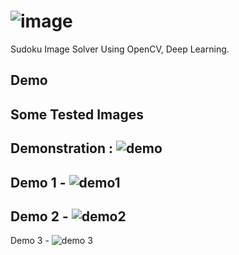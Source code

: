 # ![image](https://user-images.githubusercontent.com/70458571/115387583-87f6ec80-a1f8-11eb-8854-0145cc08586b.png)
Sudoku Image Solver Using OpenCV, Deep Learning.

## Demo
Some Tested Images
--
Demonstration : 
![demo](https://user-images.githubusercontent.com/70458571/115392688-7b759280-a1fe-11eb-998b-d2cce1f5d2e3.png)
--
Demo 1 -
![demo1](https://user-images.githubusercontent.com/70458571/115389489-c5f51000-a1fa-11eb-9554-39632693aa0a.png)
--
Demo 2 -
![demo2](https://user-images.githubusercontent.com/70458571/115389600-e7ee9280-a1fa-11eb-9bde-1ce87c1b1c12.png)
--
Demo 3 -
![demo 3](https://user-images.githubusercontent.com/70458571/115389621-ed4bdd00-a1fa-11eb-941b-21676e476257.png)
